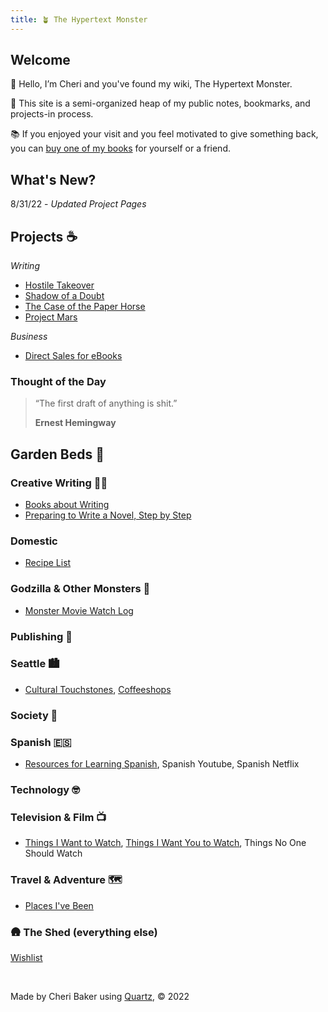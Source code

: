 ```yaml
---
title: 🪴 The Hypertext Monster
---
```


## Welcome 

👋 Hello, I’m Cheri and you've found my wiki, The Hypertext Monster. 

📁 This site is a semi-organized heap of my public notes, bookmarks, and projects-in process.

📚 If you enjoyed your visit and you feel motivated to give something back, you can [buy one of my books](http://www.cheribaker.com) for yourself or a friend.

## What's New?

8/31/22 - *Updated Project Pages*

## Projects ☕

*Writing*
- [Hostile Takeover](/notes/hostile-takeover.md)
- [Shadow of a Doubt](/notes/shadow-doubt.md)
- [The Case of the Paper Horse](/notes/paper-horse.md)
- [Project Mars](/notes/project-mars.md)

*Business*
- [Direct Sales for eBooks](notes/direct-sales.md)


### Thought of the Day

> “The first draft of anything is shit.” 
> 
> **Ernest Hemingway**


## Garden Beds 🌲

### **Creative Writing** ✍🏻

- [Books about Writing](/notes/books-about-writing.md)
- [Preparing to Write a Novel, Step by Step](/notes/prep-a-novel.md)

### **Domestic**

- [Recipe List](/notes/recipe-list.md)

###  **Godzilla & Other Monsters** 🏯

* [Monster Movie Watch Log](/notes/monster-watch.md)

###  **Publishing** 📖

### **Seattle** 🏙️

- [Cultural Touchstones](/notes/culture.md), [Coffeeshops](/notes/coffeeshops.md)

###  **Society** 🤔

### **Spanish** 🇪🇸

* [Resources for Learning Spanish](/notes/spanish-learning-resources.md), Spanish Youtube, Spanish Netflix

### **Technology** 🤓

### **Television & Film** 📺

- [Things I Want to Watch](/notes/want-to-watch.md), [Things I Want You to Watch](/notes/you-should-watch.md), Things No One Should Watch

### **Travel & Adventure** 🗺️

- [Places I've Been](/notes/places.md)

###  🛖 **The Shed (everything else)**

[Wishlist](/notes/wishlist.md)


<br>

Made by Cheri Baker using [Quartz](https://github.com/jackyzha0/quartz), © 2022

